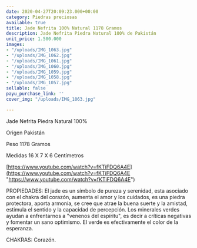 ```yaml
---
date: 2020-04-27T20:09:23.000+00:00
category: Piedras preciosas
available: true
title: Jade Nefrita 100% Natural 1178 Gramos
description: Jade Nefrita Piedra Natural 100% de Pakistán
unit_price: 1.500.000
images:
- "/uploads/IMG_1063.jpg"
- "/uploads/IMG_1062.jpg"
- "/uploads/IMG_1061.jpg"
- "/uploads/IMG_1060.jpg"
- "/uploads/IMG_1059.jpg"
- "/uploads/IMG_1058.jpg"
- "/uploads/IMG_1057.jpg"
sellable: false
payu_purchase_link: ''
cover_img: "/uploads/IMG_1063.jpg"

---
```

Jade Nefrita Piedra Natural 100%

Origen Pakistán 

Peso 1178 Gramos 

Medidas 16 X 7 X 6 Centímetros 

[https://www.youtube.com/watch?v=fKTiFDQ6A4E](https://www.youtube.com/watch?v=fKTiFDQ6A4E "https://www.youtube.com/watch?v=fKTiFDQ6A4E")

PROPIEDADES: El jade es un símbolo de pureza y serenidad, esta asociado con el chakra del corazón, aumenta el amor y los cuidados, es una piedra protectora, aporta armonía, se cree que atrae la buena suerte y la amistad, estimula el sentido y la capacidad de percepción. Los minerales verdes ayudan a enfrentarnos a "venenos del espíritu", es decir a críticas negativas y fomentar un sano optimismo. El verde es efectivamente el color de la esperanza.

CHAKRAS: Corazón.